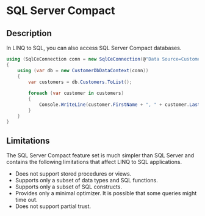 # SQL Server Compact

## Description

In LINQ to SQL, you can also access SQL Server Compact databases.

```csharp
using (SqlCeConnection conn = new SqlCeConnection(@"Data Source=CustomerDB.sdf"))
{
    using (var db = new CustomerDbDataContext(conn))
    {
        var customers = db.Customers.ToList();
    
        foreach (var customer in customers)
        {
            Console.WriteLine(customer.FirstName + ", " + customer.LastName);
        }
    }
}
```

## Limitations

The SQL Server Compact feature set is much simpler than SQL Server and contains the following limitations that affect LINQ to SQL applications.

 - Does not support stored procedures or views.
 - Supports only a subset of data types and SQL functions.
 - Supports only a subset of SQL constructs.
 - Provides only a minimal optimizer. It is possible that some queries might time out.
 - Does not support partial trust.
